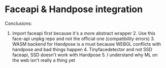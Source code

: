 # Faceapi & Handpose integration

Conclusions:

1. Import faceapi first because it's a more abstract wrapper 2. Use this face-api unpkg repo and not the official one (compatibility errors) 3. WASM backend for Handpose is a must because WEBGL conflicts with handpose and bad things happen 4. Tinyfacedetector and not SSD faceapi, SSD doesn't work with Handpose 5. I understand why ML on the web isn't really a thing yet
